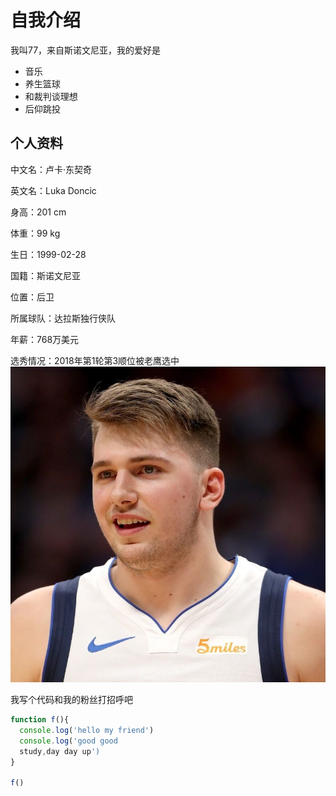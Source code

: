 # 自我介绍
我叫77，来自斯诺文尼亚，我的爱好是

* 音乐
* 养生篮球
* 和裁判谈理想
* 后仰跳投

##   个人资料

中文名：卢卡·东契奇

英文名：Luka Doncic

身高：201 cm

体重：99 kg

生日：1999-02-28

国籍：斯诺文尼亚

位置：后卫

所属球队：达拉斯独行侠队    

年薪：768万美元

选秀情况：2018年第1轮第3顺位被老鹰选中
![77帅照](77.jpg)

我写个代码和我的粉丝打招呼吧
```javascript
function f(){
  console.log('hello my friend')
  console.log('good good 
  study,day day up')
}

f()
```